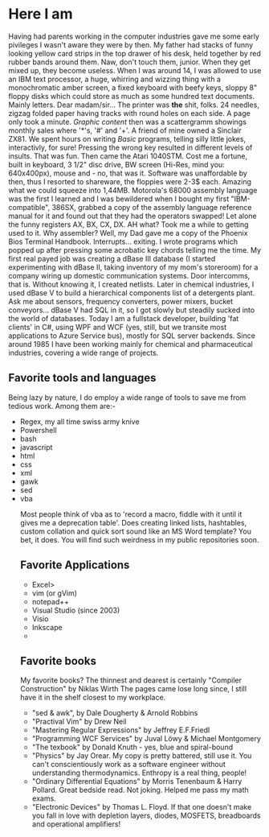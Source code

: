 # Here I am
Having had parents working in the computer industries gave me some early pivileges I wasn't aware they were by then. My father had stacks of funny looking yellow card strips in the top drawer of his desk, held together by red rubber bands around them.
Naw, don't touch them, junior. When they get mixed up, they become useless. When I was around 14, I was allowed to use an IBM text processor, a huge, whirring and wizzing thing with a monochromatic amber screen, a fixed keyboard with beefy keys, sloppy 8" floppy disks which could store as much as some hundred text documents. Mainly letters. Dear madam/sir... 
The printer was __the__ shit, folks. 24 needles, zigzag folded paper having tracks with round holes on each side. A page only took a minute. _Graphic content_ then was a scattergramm showings monthly sales where '*'s, '#' and '+'. A friend of mine owned a Sinclair ZX81. We spent hours on writing *Basic* programs, telling silly little jokes, interactivly, for sure! Pressing the wrong key resulted in different levels of insults. That was fun. Then came the Atari 1040STM. Cost me a fortune, built in keyboard, 3 1/2" disc drive, BW screen (Hi-Res, mind you: 640x400px), mouse and - no, that was it. Software was unaffordable by then, thus I resorted to shareware, the floppies were 2-3$ each. Amazing what we could squeeze into 1,44MB. Motorola's 68000 assembly language was the first I learned  and I was bewildered when I bought my first "IBM-compatible", 386SX, grabbed a copy of the assembly language reference manual for it and found out that they had the operators swapped! Let alone the funny registers AX, BX, CX, DX. AH what? Took me a while to getting used to it. Why assembler? Well, my Dad gave me a copy of the Phoenix Bios Terminal Handbook. Interrupts... exiting. I wrote programs which popped up after pressing some acrobatic key chords telling me the time.
My first real payed job was creating a dBase III database (I started experimenting with dBase II, taking inventory of my mom's storeroom) for a company wiring up domestic communication systems. Door intercomms, that is. Without knowing it, I created netlists. Later in chemical industries, I used dBase V to build a hierarchical components list of a detergents plant. Ask me about sensors, frequency converters, power mixers, bucket conveyors...
dBase V had SQL in it, so I got slowly but steadily sucked into the world of databases.
Today I am a fullstack developer, building 'fat clients' in C#, using WPF and WCF (yes, still, but we transite most applications to Azure Service bus), mostly for SQL server backends.
Since around 1985 I have been working mainly for chemical and pharmaceutical industries, covering a wide range of projects.

## Favorite tools and languages
Being lazy by nature, I do employ a wide range of tools to save me from tedious work. Among them are:-
<ul>
  <li>Regex, my all time swiss army knive</li>
  <li>Powershell</li>
  <li>bash</li>
  <li>javascript</li>
  <li>html</li>
  <li>css</li>
  <li>xml</li>
  <li>gawk</li>
  <li>sed</li>
  <li>vba<p>
    Most people think of vba  as to 'record a macro, fiddle with it until it gives me a deprecation table'.
    Does creating linked lists, hashtables, custom collation and quick sort sound like an MS Word template?
    You bet, it does. You will find such weirdness in my public repositories soon.
  </p></li>
  
  ## Favorite Applications
  <ul>
  <li>Excel></li>
  <li>vim (or gVim)</li>
  <li>notepad++</li>
  <li>Visual Studio (since 2003)</li>
  <li>Visio</li>
  <li>Inkscape</li>
  <li></li>
  </ul>


## Favorite books
My favorite books? The thinnest and dearest is certainly
"Compiler Construction" by Niklas Wirth The pages came lose long since, I still have it in the shelf closest to my workplace. 
* "sed & awk", by Dale Dougherty & Arnold Robbins
* "Practival Vim" by Drew Neil
* "Mastering Regular Expressions" by Jeffrey E.F.Friedl
* "Programming WCF Services" by Juval L&ouml;wy & Michael Montgomery
* "The texbook" by Donald Knuth - yes, blue and spiral-bound
* "Physics" by Jay Orear. My copy is pretty battered, still use it. You can't conscientiously work as a software engineer without understanding thermodynamics. Enthropy is a real thing, people! 
* "Ordinary Differential Equations" by Morris Tenenbaum & Harry Pollard. Great bedside read. Not joking. Helped me pass my math exams. 
* "Electronic Devices" by Thomas L. Floyd. If that one doesn't make you fall in love with depletion layers, diodes, MOSFETS, breadboards and operational amplifiers!
<!---
michaelfriedl/michaelfriedl is a ✨ special ✨ repository because its `README.md` (this file) appears on your GitHub profile.
You can click the Preview link to take a look at your changes. https://github.com/michaelfriedl/michaelfriedl/tree/main
--->

